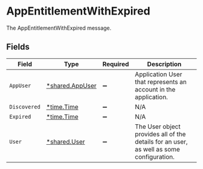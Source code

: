 # AppEntitlementWithExpired

The AppEntitlementWithExpired message.


## Fields

| Field                                                                                   | Type                                                                                    | Required                                                                                | Description                                                                             |
| --------------------------------------------------------------------------------------- | --------------------------------------------------------------------------------------- | --------------------------------------------------------------------------------------- | --------------------------------------------------------------------------------------- |
| `AppUser`                                                                               | [*shared.AppUser](../../../pkg/models/shared/appuser.md)                                | :heavy_minus_sign:                                                                      | Application User that represents an account in the application.                         |
| `Discovered`                                                                            | [*time.Time](https://pkg.go.dev/time#Time)                                              | :heavy_minus_sign:                                                                      | N/A                                                                                     |
| `Expired`                                                                               | [*time.Time](https://pkg.go.dev/time#Time)                                              | :heavy_minus_sign:                                                                      | N/A                                                                                     |
| `User`                                                                                  | [*shared.User](../../../pkg/models/shared/user.md)                                      | :heavy_minus_sign:                                                                      | The User object provides all of the details for an user, as well as some configuration. |